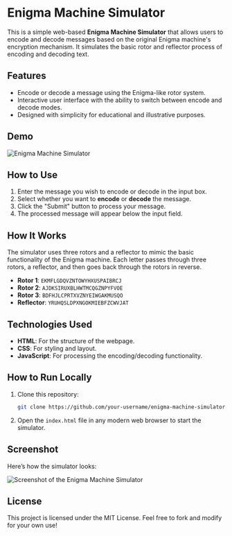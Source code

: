 # Enigma Machine Simulator

This is a simple web-based **Enigma Machine Simulator** that allows users to encode and decode messages based on the original Enigma machine's encryption mechanism. It simulates the basic rotor and reflector process of encoding and decoding text.

## Features

- Encode or decode a message using the Enigma-like rotor system.
- Interactive user interface with the ability to switch between encode and decode modes.
- Designed with simplicity for educational and illustrative purposes.

## Demo

![Enigma Machine Simulator](./demo-image.png)

## How to Use

1. Enter the message you wish to encode or decode in the input box.
2. Select whether you want to **encode** or **decode** the message.
3. Click the "Submit" button to process your message.
4. The processed message will appear below the input field.

## How It Works

The simulator uses three rotors and a reflector to mimic the basic functionality of the Enigma machine. Each letter passes through three rotors, a reflector, and then goes back through the rotors in reverse. 

- **Rotor 1**: `EKMFLGDQVZNTOWYHXUSPAIBRCJ`
- **Rotor 2**: `AJDKSIRUXBLHWTMCQGZNPYFVOE`
- **Rotor 3**: `BDFHJLCPRTXVZNYEIWGAKMUSQO`
- **Reflector**: `YRUHQSLDPXNGOKMIEBFZCWVJAT`

## Technologies Used

- **HTML**: For the structure of the webpage.
- **CSS**: For styling and layout.
- **JavaScript**: For processing the encoding/decoding functionality.

## How to Run Locally

1. Clone this repository:
    ```bash
    git clone https://github.com/your-username/enigma-machine-simulator.git
    ```
2. Open the `index.html` file in any modern web browser to start the simulator.

## Screenshot

Here’s how the simulator looks:

![Screenshot of the Enigma Machine Simulator](./screenshot.png)

## License

This project is licensed under the MIT License. Feel free to fork and modify for your own use!

